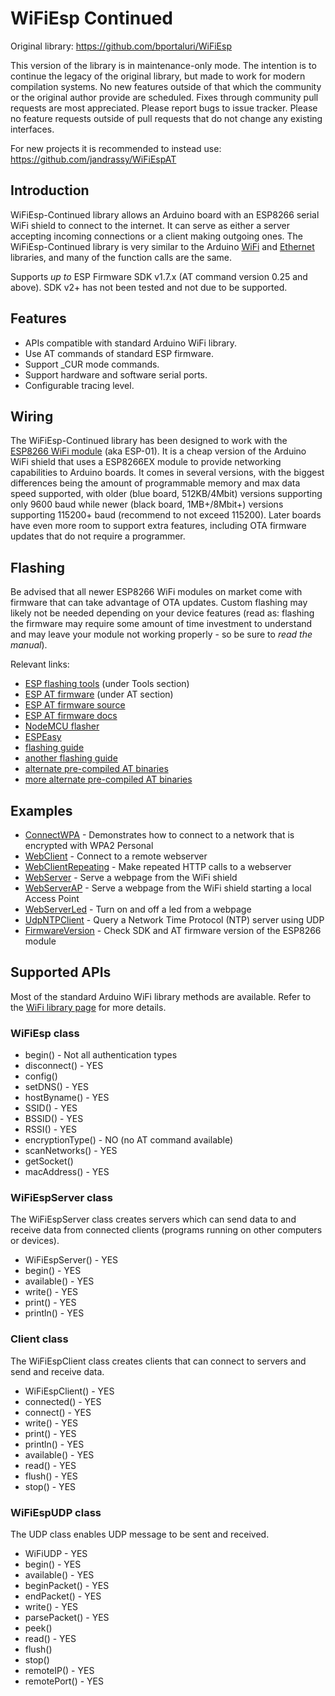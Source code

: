 # WiFiEsp Continued

Original library: https://github.com/bportaluri/WiFiEsp

This version of the library is in maintenance-only mode. The intention is to continue the legacy of the original library, but made to work for modern compilation systems. No new features outside of that which the community or the original author provide are scheduled. Fixes through community pull requests are most appreciated. Please report bugs to issue tracker. Please no feature requests outside of pull requests that do not change any existing interfaces.

For new projects it is recommended to instead use: https://github.com/jandrassy/WiFiEspAT

## Introduction

WiFiEsp-Continued library allows an Arduino board with an ESP8266 serial WiFi shield to connect to the internet.
It can serve as either a server accepting incoming connections or a client making outgoing ones.
The WiFiEsp-Continued library is very similar to the Arduino [WiFi](http://www.arduino.cc/en/Reference/WiFi) and [Ethernet](http://www.arduino.cc/en/Reference/Ethernet) libraries, and many of the function calls are the same. 

Supports *up to* ESP Firmware SDK v1.7.x (AT command version 0.25 and above). SDK v2+ has not been tested and not due to be supported.

## Features

- APIs compatible with standard Arduino WiFi library.
- Use AT commands of standard ESP firmware.
- Support _CUR mode commands.
- Support hardware and software serial ports.
- Configurable tracing level.

## Wiring

The WiFiEsp-Continued library has been designed to work with the [ESP8266 WiFi module](https://www.allaboutcircuits.com/projects/breadboard-and-program-an-esp-01-circuit-with-the-arduino-ide/) (aka ESP-01). It is a cheap version of the Arduino WiFi shield that uses a ESP8266EX module to provide networking capabilities to Arduino boards. It comes in several versions, with the biggest differences being the amount of programmable memory and max data speed supported, with older (blue board, 512KB/4Mbit) versions supporting only 9600 baud while newer (black board, 1MB+/8Mbit+) versions supporting 115200+ baud (recommend to not exceed 115200). Later boards have even more room to support extra features, including OTA firmware updates that do not require a programmer.

## Flashing

Be advised that all newer ESP8266 WiFi modules on market come with firmware that can take advantage of OTA updates. Custom flashing may likely not be needed depending on your device features (read as: flashing the firmware may require some amount of time investment to understand and may leave your module not working properly - so be sure to *read the manual*).

Relevant links:
* [ESP flashing tools](https://www.espressif.com/en/products/socs/esp8266ex/resources) (under Tools section)
* [ESP AT firmware](https://www.espressif.com/en/products/socs/esp8266ex/resources) (under AT section)
* [ESP AT firmware source](https://github.com/espressif/esp-at)
* [ESP AT firmware docs](https://docs.espressif.com/projects/esp-at/en/release-v2.2.0.0_esp8266/index.html)
* [NodeMCU flasher](https://github.com/nodemcu/nodemcu-flasher)
* [ESPEasy](https://github.com/letscontrolit/ESPEasy)
* [flashing guide](https://www.allaboutcircuits.com/projects/flashing-the-ESP-01-firmware-to-SDK-v2.0.0-is-easier-now)
* [another flashing guide](https://www.electronicshub.org/update-flash-esp8266-firmware/)
* [alternate pre-compiled AT binaries](https://github.com/CytronTechnologies/esp-at-binaries)
* [more alternate pre-compiled AT binaries](https://github.com/loboris/ESP8266_AT_LoBo)

## Examples

- [ConnectWPA](https://github.com/NachtRaveVL/WiFiEsp-Continued/blob/master/examples/ConnectWPA/ConnectWPA.ino) - Demonstrates how to connect to a network that is encrypted with WPA2 Personal
- [WebClient](https://github.com/NachtRaveVL/WiFiEsp-Continued/blob/master/examples/WebClient/WebClient.ino) - Connect to a remote webserver 
- [WebClientRepeating](https://github.com/NachtRaveVL/WiFiEsp-Continued/blob/master/examples/WebClientRepeating/WebClientRepeating.ino) - Make repeated HTTP calls to a webserver 
- [WebServer](https://github.com/NachtRaveVL/WiFiEsp-Continued/blob/master/examples/WebServer/WebServer.ino) - Serve a webpage from the WiFi shield 
- [WebServerAP](https://github.com/NachtRaveVL/WiFiEsp-Continued/blob/master/examples/WebServerAP/WebServerAP.ino) - Serve a webpage from the WiFi shield starting a local Access Point
- [WebServerLed](https://github.com/NachtRaveVL/WiFiEsp-Continued/blob/master/examples/WebServerLed/WebServerLed.ino) - Turn on and off a led from a webpage
- [UdpNTPClient](https://github.com/NachtRaveVL/WiFiEsp-Continued/blob/master/examples/UdpNTPClient/UdpNTPClient.ino) - Query a Network Time Protocol (NTP) server using UDP
- [FirmwareVersion](https://github.com/NachtRaveVL/WiFiEsp-Continued/blob/master/examples/FirmwareVersion/FirmwareVersion.ino) - Check SDK and AT firmware version of the ESP8266 module

## Supported APIs

Most of the standard Arduino WiFi library methods are available. Refer to the [WiFi library page](http://www.arduino.cc/en/Reference/WiFi) for more details.

### WiFiEsp class

- begin() - Not all authentication types
- disconnect() - YES
- config()
- setDNS() - YES
- hostByname() - YES
- SSID() - YES
- BSSID() - YES
- RSSI() - YES
- encryptionType() - NO (no AT command available)
- scanNetworks() - YES
- getSocket()
- macAddress() - YES


### WiFiEspServer class

The WiFiEspServer class creates servers which can send data to and receive data from connected clients (programs running on other computers or devices).

- WiFiEspServer() - YES
- begin() - YES
- available() - YES
- write() - YES
- print() - YES
- println() - YES


### Client class

The WiFiEspClient class creates clients that can connect to servers and send and receive data.

- WiFiEspClient() - YES
- connected() - YES
- connect() - YES
- write() - YES
- print() - YES
- println() - YES
- available() - YES
- read() - YES
- flush() - YES
- stop() - YES


### WiFiEspUDP class

The UDP class enables UDP message to be sent and received.

- WiFiUDP - YES
- begin() - YES
- available() - YES
- beginPacket() - YES
- endPacket() - YES
- write() - YES
- parsePacket() - YES
- peek()
- read() - YES
- flush()
- stop()
- remoteIP() - YES
- remotePort() - YES
